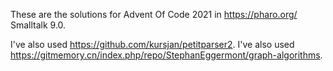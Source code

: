 These are the solutions for Advent Of Code 2021 in https://pharo.org/ Smalltalk 9.0.

I've also used https://github.com/kursjan/petitparser2.
I've also used https://gitmemory.cn/index.php/repo/StephanEggermont/graph-algorithms.

